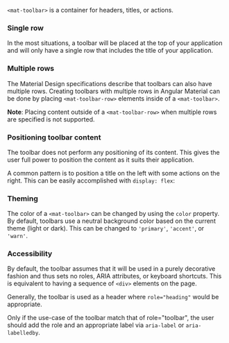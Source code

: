 `<mat-toolbar>` is a container for headers, titles, or actions.

<!-- example(toolbar-overview) -->

### Single row

In the most situations, a toolbar will be placed at the top of your application and will only 
have a single row that includes the title of your application.

<!-- example({"example":"toolbar-overview",
              "file":"toolbar-overview-example.html", 
              "region":"toolbar-simple"}) -->

### Multiple rows

The Material Design specifications describe that toolbars can also have multiple rows. Creating
toolbars with multiple rows in Angular Material can be done by placing `<mat-toolbar-row>` elements
inside of a `<mat-toolbar>`.

<!-- example({"example":"toolbar-multirow",
              "file":"toolbar-multirow-example.html", 
              "region":"toolbar-row"}) -->

**Note**: Placing content outside of a `<mat-toolbar-row>` when multiple rows are specified is not
supported.

### Positioning toolbar content
The toolbar does not perform any positioning of its content. This gives the user full power to 
position the content as it suits their application.

A common pattern is to position a title on the left with some actions on the right. This can be
easily accomplished with `display: flex`:

<!-- example({"example":"toolbar-multirow",
              "file":"toolbar-multirow-example.html", 
              "region":"toolbar-position-content"}) -->
              
<!-- example({"example":"toolbar-multirow",
              "file":"toolbar-multirow-example.css", 
              "region":"toolbar-position-content-style"}) -->

### Theming
The color of a `<mat-toolbar>` can be changed by using the `color` property. By default, toolbars
use a neutral background color based on the current theme (light or dark). This can be changed to 
`'primary'`, `'accent'`, or `'warn'`.  

### Accessibility
By default, the toolbar assumes that it will be used in a purely decorative fashion and thus sets
no roles, ARIA attributes, or keyboard shortcuts. This is equivalent to having a sequence of `<div>`
elements on the page.

Generally, the toolbar is used as a header where `role="heading"` would be appropriate.

Only if the use-case of the toolbar match that of role="toolbar", the user should add the role and
an appropriate label via `aria-label` or `aria-labelledby`.
